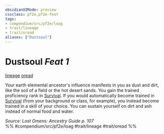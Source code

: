 ```yaml
---
obsidianUIMode: preview
cssclass: pf2e,pf2e-feat
tags:
- compendium/src/pf2e/loag
- trait/lineage
- trait/oread
aliases: ["Dustsoul"]
---
```

# Dustsoul  *Feat 1*  
[lineage](../../Rules/traits/lineage-apg.md)  [oread](../../Rules/traits/oread-b2.md)  


Your earth elemental ancestor's influence manifests in you as dust and dirt, like the soil of a field or the hot desert sands. You gain the trained proficiency rank in [Survival](../skills.md#Survival). If you would automatically become trained in [Survival](../skills.md#Survival) (from your background or class, for example), you instead become trained in a skill of your choice. You can sustain yourself on dirt and ash instead of normal food and water.

*Source: Lost Omens: Ancestry Guide p. 107*  
%% #compendium/src/pf2e/loag #trait/lineage #trait/oread %%